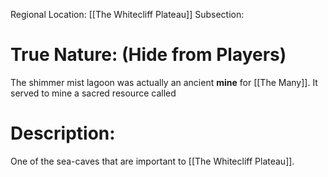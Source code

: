 Regional Location: [[The Whitecliff Plateau]]
Subsection:
# True Nature: (Hide from Players)
The shimmer mist lagoon was actually an ancient **mine** for [[The Many]]. It served to mine a sacred resource called 
# Description:
One of the sea-caves that are important to [[The Whitecliff Plateau]].

